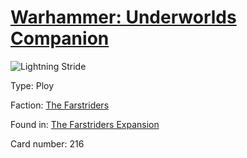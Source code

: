 # [Warhammer: Underworlds Companion](https://guidokessels.github.io/wh-underworlds)

  

![Lightning Stride](https://warhammerunderworlds.com/wp-content/uploads/sites/6/2018/03/216_ENG.png)



Type: Ploy

Faction: [The Farstriders](https://guidokessels.github.io/wh-underworlds/factions/the-farstriders.md)

Found in: [The Farstriders Expansion](https://guidokessels.github.io/wh-underworlds/locations/the-farstriders-expansion.md)

Card number: 216
